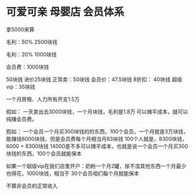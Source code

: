 # 可爱可亲 母婴店 会员体系

拿5000来算

毛利：50% 2500块钱 

毛利：20%  1000块钱

会员费：1000块钱 

50块钱    进价25块钱
正常卖：50块钱
会员价：47.5块钱
8折扣： 40块钱
超级vip：35块钱

一个月房租、人力所有开支1.5万

假如：
一天卖出去3000块钱，一个月块钱，毛利是1.8万 可以摊平成本，就可以纯赚会员费。

假如：
一个会员一个月买300块钱的的东西，100个会员，一个月就是3万块钱，能赚钱6000块钱，但是会员费每个月相当月83块钱
100个人就是，8300块钱，6000 + 8300块钱 14000差不多可以摊平成本，也就是说一个会员一个月买300块钱的东西，100个会员就能保本


如果一个超级vip在我们店里开户：奶粉一个月2罐，尿不湿其他东西一个月最少也得花，1000块钱，相当于 30个会员咱们每个月就能保本

不算非会员的正常收入
